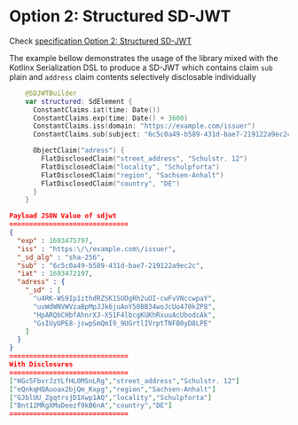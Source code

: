 # Option 2: Structured SD-JWT

Check [specification Option 2: Structured SD-JWT](https://www.ietf.org/archive/id/draft-ietf-oauth-selective-disclosure-jwt-05.html#name-option-2-structured-sd-jwt)

The example bellow demonstrates the usage of the library mixed with the Kotlinx Serialization DSL 
to produce a SD-JWT which contains claim `sub` plain and `address` claim contents selectively disclosable individually


```swift
    @SDJWTBuilder
    var structured: SdElement {
      ConstantClaims.iat(time: Date())
      ConstantClaims.exp(time: Date() + 3600)
      ConstantClaims.iss(domain: "https://example.com/issuer")
      ConstantClaims.sub(subject: "6c5c0a49-b589-431d-bae7-219122a9ec2c")

      ObjectClaim("adress") {
        FlatDisclosedClaim("street_address", "Schulstr. 12")
        FlatDisclosedClaim("locality", "Schulpforta")
        FlatDisclosedClaim("region", "Sachsen-Anhalt")
        FlatDisclosedClaim("country", "DE")
      }
    }
```
```json
Payload JSON Value of sdjwt
==============================
{
  "exp" : 1693475797,
  "iss" : "https:\/\/example.com\/issuer",
  "_sd_alg" : "sha-256",
  "sub" : "6c5c0a49-b589-431d-bae7-219122a9ec2c",
  "iat" : 1693472197,
  "adress" : {
    "_sd" : [
      "u4RK-WS9Ip1ithdRZSK1SUOgRh2uOI-cwFvVNccwpaY",
      "uuWdWNVWVzaBpMpJJk6juAoY50BB34woJcUo470kZP8",
      "HpARQbCHbfAhnrXJ-X51F4lbcgKUKhRxuuAcUbodcAk",
      "GsIUyUPE8-jswpSmQmI9_9UGrtlIVrptTNFB0yD8LPE"
    ]
  }
}
==============================
With Disclosures
==============================
["HGc5FbvrJzYLfHL0MSnLRg","street_address","Schulstr. 12"]
["eQnkqHQAuoax2bjQm_Kxpg","region","Sachsen-Anhalt"]
["GJblUU_ZgqtrsjD1Xwp1AQ","locality","Schulpforta"]
["Bnt12MRgXMuDeezf9kB6nA","country","DE"]
==============================
```
